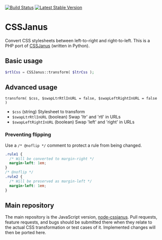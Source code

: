 [![Build Status](https://travis-ci.org/cssjanus/php-cssjanus.svg?branch=master)](https://travis-ci.org/cssjanus/php-cssjanus) [![Latest Stable Version](https://poser.pugx.org/cssjanus/cssjanus/v/stable.svg)](https://packagist.org/packages/cssjanus/cssjanus)

# CSSJanus

Convert CSS stylesheets between left-to-right and right-to-left. This is a PHP port of [CSSJanus](https://code.google.com/p/cssjanus/) (written in Python).

## Basic usage

```php
$rtlCss = CSSJanus::transform( $ltrCss );
```

## Advanced usage

``transform( $css, $swapLtrRtlInURL = false, $swapLeftRightInURL = false )``

* ``$css`` (string) Stylesheet to transform
* ``$swapLtrRtlInURL`` (boolean) Swap 'ltr' and 'rtl' in URLs
* ``$swapLeftRightInURL`` (boolean) Swap 'left' and 'right' in URLs

### Preventing flipping

Use a ```/* @noflip */``` comment to protect a rule from being changed.

```css
.rule1 {
  /* Will be converted to margin-right */
  margin-left: 1em;
}
/* @noflip */
.rule2 {
  /* Will be preserved as margin-left */
  margin-left: 1em;
}
```

## Main repository

The main repository is the JavaScript version, [node-cssjanus](https://github.com/cssjanus/node-cssjanus).  Pull requests, feature requests, and bugs should be submitted there when they relate
to the actual CSS transformation or test cases of it.  Implemented changes will then be ported here.
